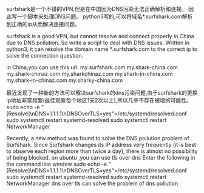 surfshark是一个不错的VPN,但是在中国因为DNS污染无法正确解析和连接。
因此写一个脚本来处理DNS问题。
python3写的,可以将域名*.surfshark.com解析到正确的ip从而解决连接问题。


surfshark is a good VPN, but cannot resolve and connect properly in China due to DNS pollution.
So write a script to deal with DNS issues.
Written in python3, it can resolve the domain name *.surfshark.com to the correct ip to solve the connection question.

in  China,you can use this url:
my.surfshark.com
my.shark-china.com
my.shark-chinaz.com
my.sharkchinaz.com
my.shark-in-china.com
my.shark-in-chinaz.com
my.sharky-china.com


最近发现了一种新的方法可以解决surfshark的dns污染问题,由于surfshark的更换ip地址非常频繁(最佳观察每个地区1天2次以上),所以几乎不存在被墙的可能性。
sudo echo -e "[Resolve]\nDNS=1.1.1.1\nDNSOverTLS=yes">/etc/systemd/resolved.conf
sudo systemctl restart systemd-resolved
sudo systemctl restart NetworkManager

Recently, a new method was found to solve the DNS pollution problem of Surfshark. Since Surfshark changes its IP address very frequently (it is best to observe each region more than twice a day), there is almost no possibility of being blocked.
on ubuntu ,you can use  tls over dns
Enter the following in the command line window
sudo echo -e "[Resolve]\nDNS=1.1.1.1\nDNSOverTLS=yes">/etc/systemd/resolved.conf
sudo systemctl restart systemd-resolved
sudo systemctl restart NetworkManager
dns over tls can solve the problem of dns pollution

